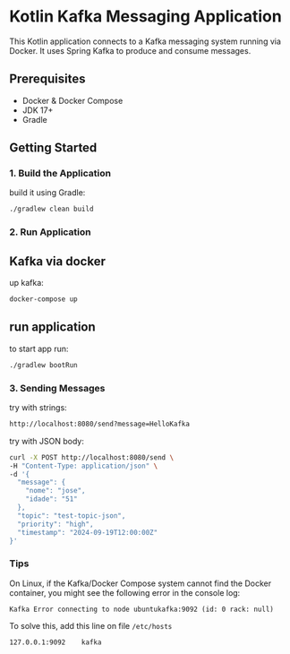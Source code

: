 # Kotlin Kafka Messaging Application

This Kotlin application connects to a Kafka messaging system running via Docker. It uses Spring Kafka to produce and consume messages.

## Prerequisites

- Docker & Docker Compose
- JDK 17+
- Gradle

## Getting Started

### 1. Build the Application

build it using Gradle:

```bash
./gradlew clean build
```

### 2. Run Application

## Kafka via docker
up kafka:

```bash
docker-compose up
```

## run application
to start app run:

```bash
./gradlew bootRun
```

### 3. Sending Messages

try with strings:

```bash
http://localhost:8080/send?message=HelloKafka
```

try with JSON body:
```bash
curl -X POST http://localhost:8080/send \
-H "Content-Type: application/json" \
-d '{
  "message": {
    "nome": "jose",
    "idade": "51"
  },
  "topic": "test-topic-json",
  "priority": "high",
  "timestamp": "2024-09-19T12:00:00Z"
}'
```


### Tips
On Linux, if the Kafka/Docker Compose system cannot find the Docker container, 
you might see the following error in the console log:
```
Kafka Error connecting to node ubuntukafka:9092 (id: 0 rack: null)
```

To solve this, add this line on file `/etc/hosts`
```
127.0.0.1:9092    kafka
```